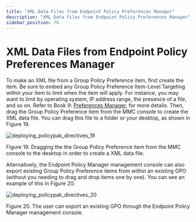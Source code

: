 ```yaml
---
title: "XML Data Files from Endpoint Policy Preferences Manager"
description: "XML Data Files from Endpoint Policy Preferences Manager"
sidebar_position: 70
---
```


# XML Data Files from Endpoint Policy Preferences Manager

To make an XML file from a Group Policy Preference item, first create the item. Be sure to embed any
Group Policy Preference Item-Level Targeting within your item to limit when the item will apply. For
instance, you may want to limit by operating system, IP address range, the presence of a file, and
so on. Refer to Book 9: [Preferences Manager](/docs/endpointpolicymanager/manuals/gporeductionandtrans/preferences/overview.md), for more details.
Then, drag the Group Policy Preference item from the MMC console to create the XML data file. You
can drag this file to a folder or your desktop, as shown in Figure 19.

![deploying_policypak_directives_19](/images/endpointpolicymanager/mdm/xmldatafiles/deploying_endpointpolicymanager_directives_19.webp)

Figure 19. Dragging the the Group Policy Preference item from the MMC console to the desktop in
order to create a XML data file.

Alternatively, the Endpoint Policy Manager management console can also export existing Group Policy
Preference items from within an existing GPO (without you needing to drag and drop items one by
one). You can see an example of this in Figure 20.

![deploying_policypak_directives_20](/images/endpointpolicymanager/mdm/xmldatafiles/deploying_endpointpolicymanager_directives_20.webp)

Figure 20. The user can export an existing GPO through the Endpoint Policy Manager management
console.
